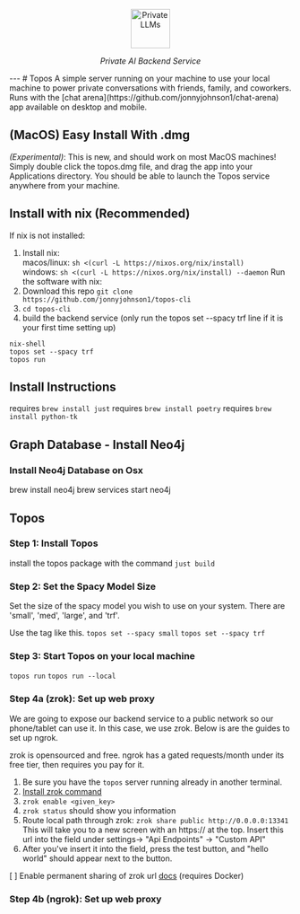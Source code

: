 <p align="center">
  <img src="https://github.com/jonnyjohnson1/topos-cli/blob/main/topos/assets/topos_blk_rounded.png" style="width: 70px; height: 70px;" alt="Private LLMs" />
</p>
<p align="center">
  <em>Private AI Backend Service</em>
</p>
---
# Topos
A simple server running on your machine to use your local machine to power private conversations with friends, family, and coworkers. Runs with the [chat arena](https://github.com/jonnyjohnson1/chat-arena) app available on desktop and mobile.

## (MacOS) Easy Install With .dmg
*(Experimental)*: This is new, and should work on most MacOS machines!
Simply double click the topos.dmg file, and drag the app into your Applications directory.
You should be able to launch the Topos service anywhere from your machine.

## Install with nix (Recommended)
If nix is not installed:
1. Install nix:   
    macos/linux: `sh <(curl -L https://nixos.org/nix/install)`  
    windows: `sh <(curl -L https://nixos.org/nix/install) --daemon` 
Run the software with nix:
1. Download this repo `git clone https://github.com/jonnyjohnson1/topos-cli`
2. `cd topos-cli`
3. build the backend service (only run the topos set --spacy trf line if it is your first time setting up)
```
nix-shell
topos set --spacy trf
topos run
```


## Install Instructions
requires `brew install just`
requires `brew install poetry`
requires `brew install python-tk`

## Graph Database - Install Neo4j

### Install Neo4j Database on Osx
brew install neo4j
brew services start neo4j

## Topos

### Step 1: Install Topos
install the topos package with the command `just build`

### Step 2: Set the Spacy Model Size
Set the size of the spacy model you wish to use on your system. 
There are 'small', 'med', 'large', and 'trf'.   

Use the tag like this.
`topos set --spacy small`
`topos set --spacy trf`

### Step 3: Start Topos on your local machine

`topos run`
`topos run --local`

### Step 4a (zrok): Set up web proxy
We are going to expose our backend service to a public network so our phone/tablet can use it. In this case, we use zrok. Below is are the guides to set up ngrok.

zrok is opensourced and free.
ngrok has a gated requests/month under its free tier, then requires you pay for it.

1. Be sure you have the `topos` server running already in another terminal.
2. [Install zrok command](https://docs.zrok.io/docs/getting-started/?_gl=1*1yet1eb*_ga*MTQ1MDc2ODAyNi4xNzE3MDE3MTE3*_ga_V2KMEXWJ10*MTcxNzAxNzExNi4xLjAuMTcxNzAxNzExNi42MC4wLjA.*_gcl_au*NDk3NjM1MzEyLjE3MTcwMTcxMTc.#installing-the-zrok-command) 
3. `zrok enable <given_key>`
4. `zrok status` should show you information
5. Route local path through zrok: `zrok share public http://0.0.0.0:13341`
This will take you to a new screen with an https://<url> at the top.
Insert this url into the field under settings-> "Api Endpoints" -> "Custom API" 
6. After you've insert it into the field, press the test button, and "hello world" should appear next to the button.

[ ] Enable permanent sharing of zrok url [docs](https://docs.zrok.io/docs/guides/docker-share/#permanent-public-share) (requires Docker)

### Step 4b (ngrok): Set up web proxy
